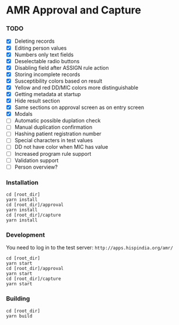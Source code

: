 # AMR Approval and Capture

### TODO
- [x] Deleting records
- [x] Editing person values
- [x] Numbers only text fields
- [x] Deselectable radio buttons
- [x] Disabling field after ASSIGN rule action
- [x] Storing incomplete records
- [x] Susceptibility colors based on result
- [x] Yellow and red DD/MIC colors more distinguishable
- [x] Getting metadata at startup
- [x] Hide result section
- [x] Same sections on approval screen as on entry screen
- [x] Modals
- [ ] Automatic possible duplation check
- [ ] Manual duplication confirmation
- [ ] Hashing patient registration number
- [ ] Special characters in test values
- [ ] DD not have color when MIC has value
- [ ] Increased program rule support
- [ ] Validation support
- [ ] Person overview?

### Installation
```
cd [root_dir]
yarn install
cd [root_dir]/approval
yarn install
cd [root_dir]/capture
yarn install
```

### Development
You need to log in to the test server:
`http://apps.hispindia.org/amr/`

```
cd [root_dir]
yarn start
cd [root_dir]/approval
yarn start
cd [root_dir]/capture
yarn start
```

### Building
```
cd [root_dir]
yarn build
```
